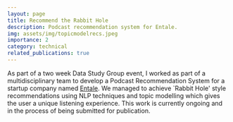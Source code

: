 ```yaml
---
layout: page
title: Recommend the Rabbit Hole
description: Podcast recommendation system for Entale.
img: assets/img/topicmodelrecs.jpeg
importance: 2
category: technical
related_publications: true
---
```


As part of a two week Data Study Group event, I worked as part of a multidisciplinary team to develop a Podcast Recommendation System for a startup company named <a href="https://www.turing.ac.uk/news/publications/data-study-group-final-report-entale">Entale</a>. We managed to achieve `Rabbit Hole' style recommendations using NLP techniques and topic modelling which gives the user a unique listening experience. This work is currently ongoing and in the process of being submitted for publication.

